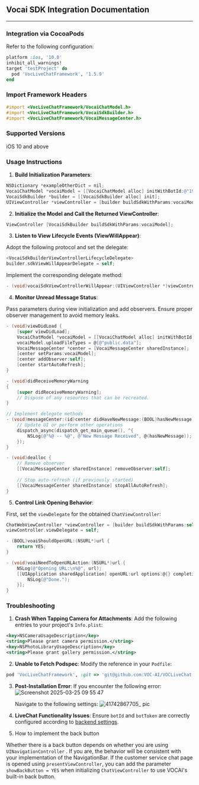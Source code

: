 ## Vocai SDK Integration Documentation

---

### Integration via CocoaPods

Refer to the following configuration:

```ruby
platform :ios, '10.0'
inhibit_all_warnings!
target 'testProject' do
  pod 'VocLiveChatFramework', '1.5.9'
end
```

### Import Framework Headers

```objective-c
#import <VocLiveChatFramework/VocaiChatModel.h>
#import <VocLiveChatFramework/VocaiSdkBuilder.h>
#import <VocLiveChatFramework/VocaiMessageCenter.h>
```

### Supported Versions

iOS 10 and above

### Usage Instructions

1. **Build Initialization Parameters**:

```objective-c
NSDictionary *exampleOtherDict = nil;
VocaiChatModel *vocaiModel = [[VocaiChatModel alloc] initWithBotId:@"19365" token:@"6731F71BE4B0187458389512" email:@"zhikang@163.com" language:@"cn" otherParams:exampleOtherDict];
VocaiSdkBuilder *builder = [[VocaiSdkBuilder alloc] init];
UIViewController *viewController = [builder buildSdkWithParams:vocaiModel];
```

2. **Initialize the Model and Call the Returned ViewController**:

```objective-c
ViewController [VocaiSdkBuilder buildSdkWithParams:vocaiModel];
```

3. **Listen to View Lifecycle Events (ViewWillAppear)**:

Adopt the following protocol and set the delegate:

```objective-c
<VocaiSdkBuilderViewControllerLifecycleDelegate>
builder.sdkViewWillAppearDelegate = self;
```

Implement the corresponding delegate method:

```objective-c
- (void)vocaiSdkViewControllerWillAppear:(UIViewController *)viewController animated:(BOOL)animated;
```

4. **Monitor Unread Message Status**:

Pass parameters during view initialization and add observers. Ensure proper observer management to avoid memory leaks.

```objective-c
- (void)viewDidLoad {
    [super viewDidLoad];
    VocaiChatModel *vocaiModel = [[VocaiChatModel alloc] initWithBotId:@"499" token:@"66D806CAE4B05062935CCFD0" email:nil language:str otherParams:nil];
    vocaiModel.uploadFileTypes = @[@"public.data"];
    VocaiMessageCenter *center = [VocaiMessageCenter sharedInstance];
    [center setParams:vocaiModel];
    [center addObserver:self];
    [center startAutoRefresh];
}

- (void)didReceiveMemoryWarning
{
    [super didReceiveMemoryWarning];
    // Dispose of any resources that can be recreated.
}

// Implement delegate methods
- (void)messageCenter:(id)center didHaveNewMessage:(BOOL)hasNewMessage forChatId:(nonnull NSString *)chatId {
    // Update UI or perform other operations
    dispatch_async(dispatch_get_main_queue(), ^{
        NSLog(@"%@ -- %@", @"New Message Received", @(hasNewMessage));
    });
}

- (void)dealloc {
    // Remove observer
    [[VocaiMessageCenter sharedInstance] removeObserver:self];
    
    // Stop auto-refresh (if previously started)
    [[VocaiMessageCenter sharedInstance] stopAllAutoRefresh];
}
```

5. **Control Link Opening Behavior**:

First, set the `viewDelegate` for the obtained `ChatViewController`:

```objective-c
ChatWebViewController *viewController = [builder buildSdkWithParams:self.model];
viewController.viewDelegate = self;
```

```objective-c
- (BOOL)voaiShouldOpenURL:(NSURL*)url {
    return YES;
}

- (void)voaiNeedToOpenURLAction:(NSURL*)url {
    NSLog(@"Opening URL:\n%@", url);
    [[UIApplication sharedApplication] openURL:url options:@{} completionHandler:^(BOOL status){
        NSLog(@"Done.");
    }];
}
```

### Troubleshooting

1. **Crash When Tapping Camera for Attachments**:
   Add the following entries to your project's `Info.plist`:

```xml
<key>NSCameraUsageDescription</key>
<string>Please grant camera permission.</string>
<key>NSPhotoLibraryUsageDescription</key>
<string>Please grant gallery permission.</string>
```

2. **Unable to Fetch Podspec**:
   Modify the reference in your `Podfile`:

```ruby
pod 'VocLiveChatFramework', :git => 'git@github.com:VOC-AI/VOCLiveChat-iOS.git', :tag => '1.5.9'
```

3. **Post-Installation Error**:
   If you encounter the following error:
   ![Screenshot 2025-03-25 09 55 47](https://github.com/user-attachments/assets/aebe0dba-4d79-4598-9891-d77f11212631)
   
   Navigate to the following settings:
   ![41742867705_ pic](https://github.com/user-attachments/assets/0a6d22e3-b235-4d8c-aaf5-007c0c43d0c4)

4. **LiveChat Functionality Issues**:
   Ensure `botId` and `botToken` are correctly configured according to [backend settings](https://apps.voc.ai/chatbot).

5. How to implement the back button

Whether there is a back button depends on whether you are using `UINavigationController` . If you are, the behavior will be consistent with your implementation of the NavigationBar.
If the customer service chat page is opened using `presentViewController`, you can add the parameter `showBackButton = YES` when initializing `ChatViewController` to use VOCAI's built-in back button.
